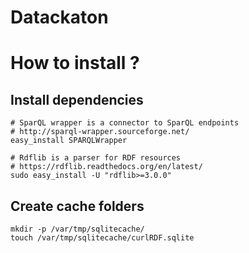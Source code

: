 Datackaton
==========

# How to install ?

## Install dependencies

```
# SparQL wrapper is a connector to SparQL endpoints
# http://sparql-wrapper.sourceforge.net/
easy_install SPARQLWrapper

# Rdflib is a parser for RDF resources
# https://rdflib.readthedocs.org/en/latest/
sudo easy_install -U "rdflib>=3.0.0"
```

## Create cache folders

```
mkdir -p /var/tmp/sqlitecache/
touch /var/tmp/sqlitecache/curlRDF.sqlite
```
